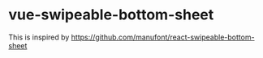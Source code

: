 # vue-swipeable-bottom-sheet

This is inspired by https://github.com/manufont/react-swipeable-bottom-sheet
